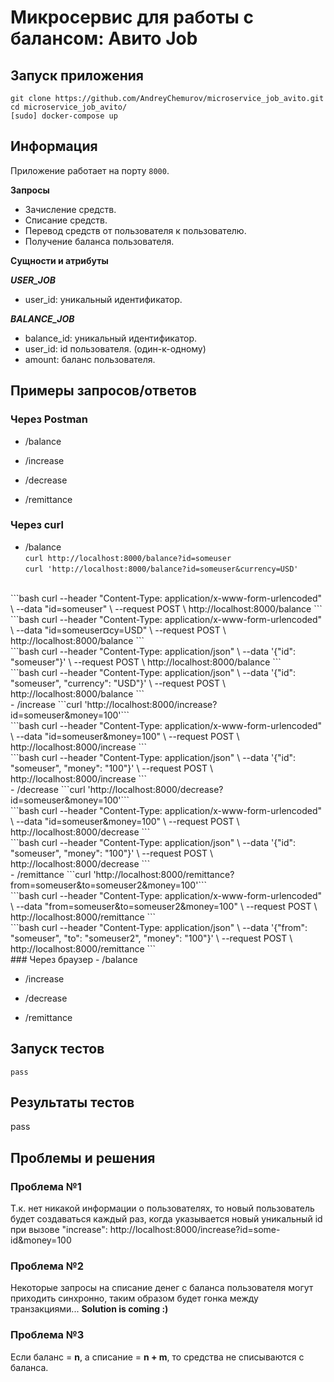 # Микросервис для работы с балансом: Авито Job

## Запуск приложения
```
git clone https://github.com/AndreyChemurov/microservice_job_avito.git
cd microservice_job_avito/
[sudo] docker-compose up
```

## Информация
Приложение работает на порту ```8000```.

**Запросы** </br>

- Зачисление средств.
- Списание средств.
- Перевод средств от пользователя к пользователю.
- Получение баланса пользователя.

**Сущности и атрибуты** </br>

***USER_JOB*** </br>
- user_id: уникальный идентификатор.

***BALANCE_JOB*** </br>
- balance_id: уникальный идентификатор.
- user_id: id пользователя. (один-к-одному)
- amount: баланс пользователя.

## Примеры запросов/ответов

### Через Postman
- /balance </br>

- /increase </br>

- /decrease </br>

- /remittance </br>

### Через curl
- /balance </br>
```curl http://localhost:8000/balance?id=someuser``` </br>
```curl 'http://localhost:8000/balance?id=someuser&currency=USD'```
</br>
```bash
curl --header "Content-Type: application/x-www-form-urlencoded" \
  --data "id=someuser" \
  --request POST \
  http://localhost:8000/balance
```
</br>
```bash
curl --header "Content-Type: application/x-www-form-urlencoded" \
  --data "id=someuser&currency=USD" \
  --request POST \
  http://localhost:8000/balance
```
</br>
```bash
curl --header "Content-Type: application/json" \
  --data '{"id": "someuser"}' \
  --request POST \
  http://localhost:8000/balance
```
</br>
```bash
curl --header "Content-Type: application/json" \
  --data '{"id": "someuser", "currency": "USD"}' \
  --request POST \
  http://localhost:8000/balance
```
</br>
- /increase
```curl 'http://localhost:8000/increase?id=someuser&money=100'```
</br>
```bash
curl --header "Content-Type: application/x-www-form-urlencoded" \
  --data "id=someuser&money=100" \
  --request POST \
  http://localhost:8000/increase
```
</br>
```bash
curl --header "Content-Type: application/json" \
  --data '{"id": "someuser", "money": "100"}' \
  --request POST \
  http://localhost:8000/increase
```
</br>
- /decrease
```curl 'http://localhost:8000/decrease?id=someuser&money=100'```
</br>
```bash
curl --header "Content-Type: application/x-www-form-urlencoded" \
  --data "id=someuser&money=100" \
  --request POST \
  http://localhost:8000/decrease
```
</br>
```bash
curl --header "Content-Type: application/json" \
  --data '{"id": "someuser", "money": "100"}' \
  --request POST \
  http://localhost:8000/decrease
```
</br>
- /remittance
```curl 'http://localhost:8000/remittance?from=someuser&to=someuser2&money=100'```
</br>
```bash
curl --header "Content-Type: application/x-www-form-urlencoded" \
  --data "from=someuser&to=someuser2&money=100" \
  --request POST \
  http://localhost:8000/remittance
```
</br>
```bash
curl --header "Content-Type: application/json" \
  --data '{"from": "someuser", "to": "someuser2", "money": "100"}' \
  --request POST \
  http://localhost:8000/remittance
```
</br>
### Через браузер
- /balance

- /increase

- /decrease

- /remittance

## Запуск тестов
```
pass
```

## Результаты тестов
pass

## Проблемы и решения
### Проблема №1
Т.к. нет никакой информации о пользователях, то новый пользователь будет создаваться каждый раз, когда указывается новый уникальный id при вызове "increase": http://localhost:8000/increase?id=some-id&money=100 </br>

### Проблема №2
Некоторые запросы на списание денег с баланса пользователя могут приходить синхронно, таким образом будет гонка между транзакциями... **Solution is coming :)**

### Проблема №3
Если баланс = **n**, а списание = **n + m**, то средства не списываются с баланса.
